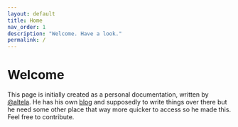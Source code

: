 ```yaml
---
layout: default
title: Home
nav_order: 1
description: "Welcome. Have a look."
permalink: /
---
```


# Welcome

This page is initially created as a personal documentation, written by [@altela](https://x.com/altela_).
He has his own [blog](https://www.altelasoftware.com) and supposedly to write things over there but he need some other place that way more quicker to access so he made this.
Feel free to contribute.
